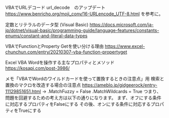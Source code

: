 VBAでURLデコード url_decode　のアップデート
https://www.benricho.org/moji_conv/16-URLencode_UTF-8.html
を参考に。


定数とリテラルのデータ型 (Visual Basic)
https://docs.microsoft.com/ja-jp/dotnet/visual-basic/programming-guide/language-features/constants-enums/constant-and-literal-data-types

VBAでFunctionとProperty Getを使い分ける理由
https://www.excel-chunchun.com/entry/20210307-vba-function-propertyget


Excel VBA Wordを操作する主なプロパティとメソッド
https://kosapi.com/post-3986/


メモ「VBAでWordのワイルドカードを使って置換するときの注意点」用
検索と置換のマクロを改造する場合の注意点
https://ameblo.jp/gidgeerock/entry-11129851651.html
→
    .MatchFuzzy = False
    .MatchWildcards = True
    つまり、問題を回避するための考え方は以下の通りになります。
    まず、オフにする条件に対応するプロパティをFalseにする
    その後、オンにする条件に対応するプロパティをTrueにする
